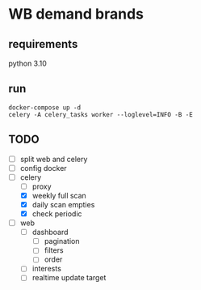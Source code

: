 # WB demand brands

## requirements
python 3.10

## run

```commandline
docker-compose up -d
celery -A celery_tasks worker --loglevel=INFO -B -E
```


## TODO

- [ ] split web and celery
- [ ] config docker
- [ ] celery
    - [ ] proxy
    - [x] weekly full scan
    - [x] daily scan empties
    - [x] check periodic
- [ ] web
    - [ ] dashboard
        - [ ] pagination
        - [ ] filters
        - [ ] order
    - [ ] interests
    - [ ] realtime update target